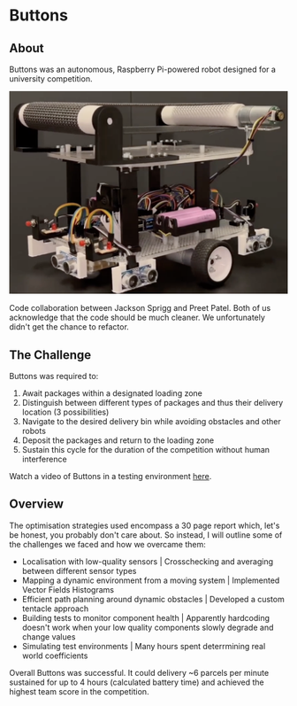 # Buttons

## About
Buttons was an autonomous, Raspberry Pi-powered robot designed for a university competition.

![Buttons](Buttons.png)

Code collaboration between Jackson Sprigg and Preet Patel. Both of us acknowledge that the code should be much cleaner. We unfortunately didn't get the chance to refactor.

## The Challenge
Buttons was required to:
1. Await packages within a designated loading zone
2. Distinguish between different types of packages and thus their delivery location (3 possibilities)
3. Navigate to the desired delivery bin while avoiding obstacles and other robots
4. Deposit the packages and return to the loading zone
5. Sustain this cycle for the duration of the competition without human interference

Watch a video of Buttons in a testing environment [here](https://clipchamp.com/watch/PpKLTU7v0G8).

## Overview
The optimisation strategies used encompass a 30 page report which, let's be honest, you probably don't care about.
So instead, I will outline some of the challenges we faced and how we overcame them:
- Localisation with low-quality sensors | Crosschecking and averaging between different sensor types
- Mapping a dynamic environment from a moving system | Implemented Vector Fields Histograms
- Efficient path planning around dynamic obstacles | Developed a custom tentacle approach
- Building tests to monitor component health | Apparently hardcoding doesn't work when your low quality components slowly degrade and change values
- Simulating test environments | Many hours spent deterrmining real world coefficients

Overall Buttons was successful. It could delivery ~6 parcels per minute sustained for up to 4 hours (calculated battery time) and achieved the highest team score in the competition.
